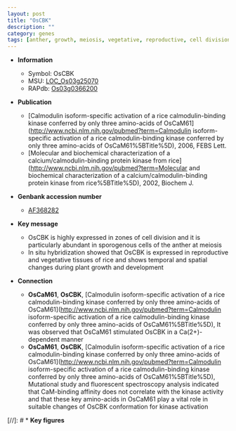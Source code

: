 ```yaml
---
layout: post
title: "OsCBK"
description: ""
category: genes
tags: [anther, growth, meiosis, vegetative, reproductive, cell division]
---
```


* **Information**  
    + Symbol: OsCBK  
    + MSU: [LOC_Os03g25070](http://rice.uga.edu/cgi-bin/ORF_infopage.cgi?orf=LOC_Os03g25070)  
    + RAPdb: [Os03g0366200](http://rapdb.dna.affrc.go.jp/viewer/gbrowse_details/irgsp1?name=Os03g0366200)  

* **Publication**  
    + [Calmodulin isoform-specific activation of a rice calmodulin-binding kinase conferred by only three amino-acids of OsCaM61](http://www.ncbi.nlm.nih.gov/pubmed?term=Calmodulin isoform-specific activation of a rice calmodulin-binding kinase conferred by only three amino-acids of OsCaM61%5BTitle%5D), 2006, FEBS Lett.
    + [Molecular and biochemical characterization of a calcium/calmodulin-binding protein kinase from rice](http://www.ncbi.nlm.nih.gov/pubmed?term=Molecular and biochemical characterization of a calcium/calmodulin-binding protein kinase from rice%5BTitle%5D), 2002, Biochem J.

* **Genbank accession number**  
    + [AF368282](http://www.ncbi.nlm.nih.gov/nuccore/AF368282)

* **Key message**  
    + OsCBK is highly expressed in zones of cell division and it is particularly abundant in sporogenous cells of the anther at meiosis
    + In situ hybridization showed that OsCBK is expressed in reproductive and vegetative tissues of rice and shows temporal and spatial changes during plant growth and development

* **Connection**  
    + __OsCaM61__, __OsCBK__, [Calmodulin isoform-specific activation of a rice calmodulin-binding kinase conferred by only three amino-acids of OsCaM61](http://www.ncbi.nlm.nih.gov/pubmed?term=Calmodulin isoform-specific activation of a rice calmodulin-binding kinase conferred by only three amino-acids of OsCaM61%5BTitle%5D), It was observed that OsCaM61 stimulated OsCBK in a Ca(2+)-dependent manner
    + __OsCaM61__, __OsCBK__, [Calmodulin isoform-specific activation of a rice calmodulin-binding kinase conferred by only three amino-acids of OsCaM61](http://www.ncbi.nlm.nih.gov/pubmed?term=Calmodulin isoform-specific activation of a rice calmodulin-binding kinase conferred by only three amino-acids of OsCaM61%5BTitle%5D), Mutational study and fluorescent spectroscopy analysis indicated that CaM-binding affinity does not correlate with the kinase activity and that these key amino-acids in OsCaM61 play a vital role in suitable changes of OsCBK conformation for kinase activation

[//]: # * **Key figures**  


